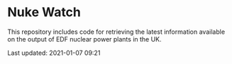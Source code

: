 # Nuke Watch

This repository includes code for retrieving the latest information available on the output of EDF nuclear power plants in the UK.

Last updated: 2021-01-07 09:21